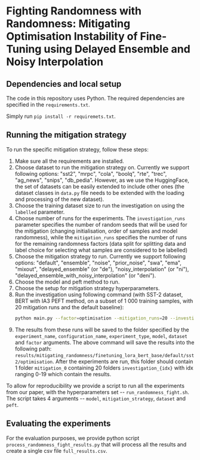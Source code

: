# Fighting Randomness with Randomness: Mitigating Optimisation Instability of Fine-Tuning using Delayed Ensemble and Noisy Interpolation

## Dependencies and local setup

The code in this repository uses Python. The required dependencies are specified in the `requirements.txt`. 

Simply run `pip install -r requiremets.txt`.

## Running the mitigation strategy

To run the specific mitigation strategy, follow these steps:

1. Make sure all the requirements are installed.
1. Choose dataset to run the mitigation strategy on. Currently we support following options: "sst2", "mrpc", "cola", "boolq", "rte", "trec", "ag_news", "snips", "db_pedia". However, as we use the HuggingFace, the set of datasets can be easily extended to include other ones (the dataset classes in `data.py` file needs to be extended with the loading and processing of the new dataset). 
1. Choose the training dataset size to run the investigation on using the `labelled` parameter.
1. Choose number of runs for the experiments. The `investigation_runs` parameter specifies the number of random seeds that will be used for the mitigation (changing initialisation, order of samples and model randomness), while the `mitigation_runs` specifies the number of runs for the remaining randomness factors (data split for splitting data and label choice for selecting what samples are considered to be labelled)
1. Choose the mitigation strategy to run. Currently we support following options: "default", "ensemble", "noise", "prior_noise", "swa", "ema", "mixout", "delayed_ensemble" (or "de"), "noisy_interpolation" (or "ni"), "delayed_ensemble_with_noisy_interpolation" (or "deni").
1. Choose the model and peft method to run.
1. Choose the setup for mitigation strategy hyperparameters.
1. Run the investigation using following command (with SST-2 dataset, BERT with IA3 PEFT method, on a subset of 1 000 training samples, with 20 mitigation runs and the default baseline):
    ```bash
    python main.py --factor=optimisation --mitigation_runs=20 --investigation_runs=1 --dataset=sst2 --experiment_type=finetuning --experiment_name=mitigating_randomness --configuration_name=default --num_epochs=10 --model=bert --batch_size=8 --num_labelled=1000 --max_len=50  --peft=lora 
    ```
1. The results from these runs will be saved to the folder specified by the `experiment_name`, `configuration_name`, `experiment_type`, `model`, `dataset` and `factor` arguments. The above command will save the results into the following path: `results/mitigating_randomness/finetuning_lora_bert_base/default/sst2/optimisation`. After the experiments are run, this folder should contain 1 folder `mitigation_0` containing 20 folders `investigation_{idx}` with idx ranging 0-19 which contain the results.

To allow for reproducibility we provide a script to run all the experiments from our paper, with the hyperparameters set -- `run_randomness_fight.sh`. The script takes 4 arguments -- `model`, `mitigation_strategy`, `dataset` and `peft`.

## Evaluating the experiments

For the evaluation purposes, we provide python script `process_randomness_fight_results.py` that will process all the results and create a single csv file `full_results.csv`.
